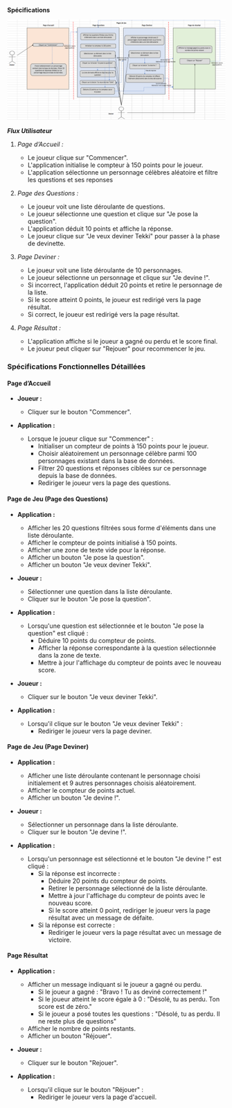 **Spécifications**

<img title="a title" alt="Alt text" src="https://github.com/jolehuit/tekki/blob/master/DiagrammeFlux1.png">

***Flux Utilisateur***

1. *Page d’Accueil :*
   - Le joueur clique sur "Commencer".
   - L'application initialise le compteur à 150 points pour le joueur.
   - L'application sélectionne un personnage célèbres aléatoire et filtre les questions et ses reponses 

2. *Page des Questions :*
   - Le joueur voit une liste déroulante de questions.
   - Le joueur sélectionne une question et clique sur "Je pose la question".
   - L'application déduit 10 points et affiche la réponse.
   - Le joueur clique sur "Je veux deviner Tekki" pour passer à la phase de devinette.

3. *Page Deviner :*
   - Le joueur voit une liste déroulante de 10 personnages.
   - Le joueur sélectionne un personnage et clique sur "Je devine !".
   - Si incorrect, l'application déduit 20 points et retire le personnage de la liste.
   - Si le score atteint 0 points, le joueur est redirigé vers la page résultat.
   - Si correct, le joueur est redirigé vers la page résultat.

4. *Page Résultat :*
   - L'application affiche si le joueur a gagné ou perdu et le score final.
   - Le joueur peut cliquer sur "Rejouer" pour recommencer le jeu.
  
     

  

### Spécifications Fonctionnelles Détaillées

#### Page d’Accueil

- **Joueur :**
  - Cliquer sur le bouton "Commencer".

- **Application :**
  - Lorsque le joueur clique sur "Commencer" :
    - Initialiser un compteur de points à 150 points pour le joueur.
    - Choisir aléatoirement un personnage célèbre parmi 100 personnages existant dans la base de données.
    - Filtrer 20 questions et réponses ciblées sur ce personnage depuis la base de données.
    - Rediriger le joueur vers la page des questions.

#### Page de Jeu (Page des Questions)

- **Application :**
  - Afficher les 20 questions filtrées sous forme d'éléments dans une liste déroulante.
  - Afficher le compteur de points initialisé à 150 points.
  - Afficher une zone de texte vide pour la réponse.
  - Afficher un bouton "Je pose la question".
  - Afficher un bouton "Je veux deviner Tekki".

- **Joueur :**
  - Sélectionner une question dans la liste déroulante.
  - Cliquer sur le bouton "Je pose la question".

- **Application :**
  - Lorsqu'une question est sélectionnée et le bouton "Je pose la question" est cliqué :
    - Déduire 10 points du compteur de points.
    - Afficher la réponse correspondante à la question sélectionnée dans la zone de texte.
    - Mettre à jour l'affichage du compteur de points avec le nouveau score.

- **Joueur :**
  - Cliquer sur le bouton "Je veux deviner Tekki".

- **Application :**
  - Lorsqu'il clique sur le bouton "Je veux deviner Tekki" :
    - Rediriger le joueur vers la page deviner.

#### Page de Jeu (Page Deviner)

- **Application :**
  - Afficher une liste déroulante contenant le personnage choisi initialement et 9 autres personnages choisis aléatoirement.
  - Afficher le compteur de points actuel.
  - Afficher un bouton "Je devine !".

- **Joueur :**
  - Sélectionner un personnage dans la liste déroulante.
  - Cliquer sur le bouton "Je devine !".

- **Application :**
  - Lorsqu'un personnage est sélectionné et le bouton "Je devine !" est cliqué :
    - Si la réponse est incorrecte :
      - Déduire 20 points du compteur de points.
      - Retirer le personnage sélectionné de la liste déroulante.
      - Mettre à jour l'affichage du compteur de points avec le nouveau score.
      - Si le score atteint 0 point, rediriger le joueur vers la page résultat avec un message de défaite.
    - Si la réponse est correcte :
      - Rediriger le joueur vers la page résultat avec un message de victoire.

#### Page Résultat

- **Application :**
  - Afficher un message indiquant si le joueur a gagné ou perdu.
    - Si le joueur a gagné : "Bravo ! Tu as deviné correctement !"
    - Si le joueur atteint le score égale à 0 : "Désolé, tu as perdu. Ton score est de zéro."
    - Si le joueur a posé toutes les questions : "Désolé, tu as perdu. Il ne reste plus de questions"
  - Afficher le nombre de points restants.
  - Afficher un bouton "Réjouer".

- **Joueur :**
  - Cliquer sur le bouton "Rejouer".

- **Application :**
  - Lorsqu'il clique sur le bouton "Réjouer" :
    - Rediriger le joueur vers la page d'accueil.






